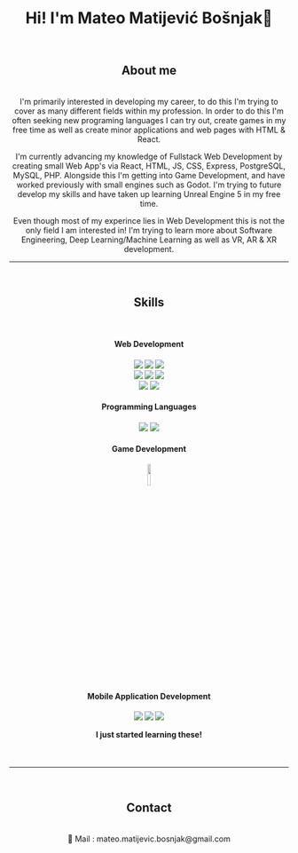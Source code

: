 <h1 align="center">Hi! I'm Mateo Matijević Bošnjak🙂</h1>

<br>
<h2 align="center">About me</h2><br>
<div align="center">
I'm primarily interested in developing my career, to do this I'm trying to cover as many different fields within my profession. In order to do this I'm often seeking 
new programing languages I can try out, create games in my free time as well as create minor applications and web pages with HTML & React.

I'm currently advancing my knowledge of Fullstack Web Development by creating small Web App's via React, HTML, JS, CSS, Express, PostgreSQL, MySQL, PHP.
Alongside this I'm getting into Game Development, and have worked previously with small engines such as Godot. I'm trying to future develop my 
skills and have taken up learning Unreal Engine 5 in my free time.

Even though most of my experince lies in Web Development this is not the only field I am interested in!
I'm trying to learn more about Software Engineering, Deep Learning/Machine Learning as well as VR, AR & XR development.
</div>
<hr/>
<br>
<h2 align="center">Skills</h2><br>
<div align="center">
  <h4 align="center">Web Development<h4>
  
  <img src="https://img.shields.io/badge/HTML5-E34F26?style=for-the-badge&logo=html5&logoColor=white">
  <img src="https://img.shields.io/badge/CSS-239120?&style=for-the-badge&logo=css3&logoColor=white">
  <img src="https://img.shields.io/badge/JavaScript-F7DF1E?style=for-the-badge&logo=javascript&logoColor=black">
  <br>
  <img src="https://img.shields.io/badge/PHP-777BB4?style=for-the-badge&logo=php&logoColor=white">
  <img src="https://img.shields.io/badge/React-20232A?style=for-the-badge&logo=react&logoColor=61DAFB">
  <img src="https://img.shields.io/badge/Express.js-404D59?style=for-the-badge">
  <br>
  <img src="https://img.shields.io/badge/Bootstrap-563D7C?style=for-the-badge&logo=bootstrap&logoColor=white">
  <img src="https://img.shields.io/badge/Tailwind_CSS-38B2AC?style=for-the-badge&logo=tailwind-css&logoColor=white">
  <br>
  <h4 align="center">Programming Languages<h4>
  <img src="https://img.shields.io/badge/C%23-239120?style=for-the-badge&logo=c-sharp&logoColor=white">
  <img src="https://img.shields.io/badge/Java-ED8B00?style=for-the-badge&logo=java&logoColor=white">
  <h4 align="center">Game Development<h4>
  <img src="https://godotengine.org/themes/godotengine/assets/press/logo_large_color_dark.png" style="width: 10%;, height: 10%;">
  <h4 align="center">Mobile Application Development<h4>
  <img src="https://img.shields.io/badge/Kotlin-0095D5?&style=for-the-badge&logo=kotlin&logoColor=white">
  <img src="https://img.shields.io/badge/Swift-FA7343?style=for-the-badge&logo=swift&logoColor=white">
  <img src="https://img.shields.io/badge/Kotlin-0095D5?&style=for-the-badge&logo=kotlin&logoColor=white">
    <p>I just started learning these!</p>
  <br>
</div>
<hr/>
<br>
<h2 align="center">Contact</h2><br>
<div align="center">
  📧 Mail : mateo.matijevic.bosnjak@gmail.com
</div>
